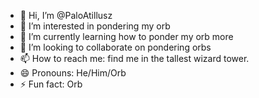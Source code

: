 - 👋 Hi, I’m @PaloAtillusz
- 👀 I’m interested in pondering my orb
- 🌱 I’m currently learning how to ponder my orb more
- 💞️ I’m looking to collaborate on pondering orbs
- 📫 How to reach me: find me in the tallest wizard tower.
- 😄 Pronouns: He/Him/Orb
- ⚡ Fun fact: Orb

<!---
PaloAtillusz/PaloAtillusz is a ✨ special ✨ repository because its `README.md` (this file) appears on your GitHub profile.
You can click the Preview link to take a look at your changes.
--->
